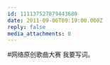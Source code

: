 ```yaml
---
id: 111137527879443680
date: 2011-09-06T09:19:00.000Z
reply: false
media_attachments: 0
---
```


#网络原创歌曲大赛 我要写词。 ​​​​

